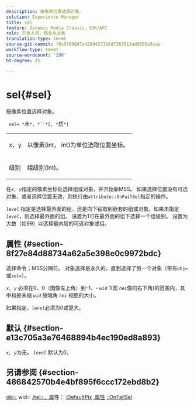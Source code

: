 ```yaml
---
description: 按像素位置选择对象。
solution: Experience Manager
title: sel
feature: Dynamic Media Classic，SDK/API
role: 开发人员，商业从业者
translation-type: tm+mt
source-git-commit: f6c97606d7a4209427316d7367013ad9585a5cae
workflow-type: tm+mt
source-wordcount: '190'
ht-degree: 2%

---
```



# sel{#sel}

按像素位置选择对象。

` sel= *`木`*, *``*[, *`质`*]`

<table id="simpletable_247FF35D791C43D3AB433B8CF49F8C91"> 
 <tr class="strow"> 
  <td class="stentry"> <p> <span class="varname"> x，y  </span> </p> </td> 
  <td class="stentry"> <p>以像素(int， int)为单位选取位置坐标。 </p> </td> 
 </tr> 
 <tr class="strow"> 
  <td class="stentry"> <p> <span class="varname"> 级别 </span> </p> </td> 
  <td class="stentry"> <p>组级别(int)。 </p> </td> 
 </tr> 
</table>

在&#x200B;*`x, y`*&#x200B;指定的像素坐标处选择组或对象，并开始新MSS。 如果选择位置没有可选对象，或者选择位置无效，则执行由`attribute::OnFailSel`指定的操作。

*`level`* 指定是选择最外面的组，还是向下钻取到嵌套的组或对象。如果未指定&#x200B;*`level`*，则选择最外面的组。 设置为1可在最外面的组下选择一个组级别。 设置为大数（如99）以选择最内层的可选对象或组。

## 属性 {#section-8f27e84d88734a62a5e398e0c9972bdc}

选择命令；MSS分隔符。 对象选择是永久的，直到选择了另一个对象（带有`obj=`或`sel=`）。

*`x, y`* 必须在0、0（图像左上角）到–1、- *`wid`* 1(图 *`hei`*&#x200B;像的右下角)的范围内，其中和是未缩 *`wid`* 放暗角 *`hei`* 视图的大小。

如果指定，*`level`*&#x200B;必须为0或更大。

## 默认 {#section-e13c705a3e76468894b4ec190ed8a893}

*`x, y`*&#x200B;为无。 *`level`* 默认为0。

## 另请参阅 {#section-486842570b4e4bf895f6ccc172ebd8b2}

[obj=](../../../../../ir-api/http-protocol/image-rendering-api-ref/c-ir-http-protocol-ref/c-ir-http-protocol-command-reference/r-ir-obj.md#reference-31e7dac7931b4e0eb3c7589f120a1e6a) wid= [,hei=，属](../../../../../ir-api/http-protocol/image-rendering-api-ref/c-ir-http-protocol-ref/c-ir-http-protocol-command-reference/r-ir-wid.md#reference-b7e691b0624941168c94b2749ae233ec)性： [:DefaultPix](../../../../../ir-api/http-protocol/image-rendering-api-ref/c-ir-http-protocol-ref/c-ir-http-protocol-command-reference/r-ir-hei.md#reference-1c08f60365a94417a39867c09cac5478) [,属性](../../../../../ir-api/material-cat/image-rendering-api-ref/c-ir-material-catalog/c-ir-attributes-reference/r-ir-defaultpix.md#reference-102c98f9b5d24d2aaaeb756653fb0e6f) [::OnFailSel](../../../../../ir-api/material-cat/image-rendering-api-ref/c-ir-material-catalog/c-ir-attributes-reference/r-ir-onfailsel.md#reference-f95e4a4a3c02412b87a2b0acca8a5513)
